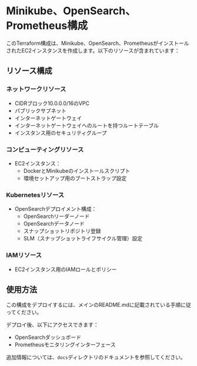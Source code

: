 # Minikube、OpenSearch、Prometheus構成

このTerraform構成は、Minikube、OpenSearch、PrometheusがインストールされたEC2インスタンスを作成します。以下のリソースが含まれています：

## リソース構成

### ネットワークリソース
- CIDRブロック10.0.0.0/16のVPC
- パブリックサブネット
- インターネットゲートウェイ
- インターネットゲートウェイへのルートを持つルートテーブル
- インスタンス用のセキュリティグループ

### コンピューティングリソース
- EC2インスタンス：
  - DockerとMinikubeのインストールスクリプト
  - 環境セットアップ用のブートストラップ設定

### Kubernetesリソース
- OpenSearchデプロイメント構成：
  - OpenSearchリーダーノード
  - OpenSearchデータノード
  - スナップショットリポジトリ登録
  - SLM（スナップショットライフサイクル管理）設定

### IAMリソース
- EC2インスタンス用のIAMロールとポリシー

## 使用方法

この構成をデプロイするには、メインのREADME.mdに記載されている手順に従ってください。

デプロイ後、以下にアクセスできます：
- OpenSearchダッシュボード
- Prometheusモニタリングインターフェース

追加情報については、`docs`ディレクトリのドキュメントを参照してください。